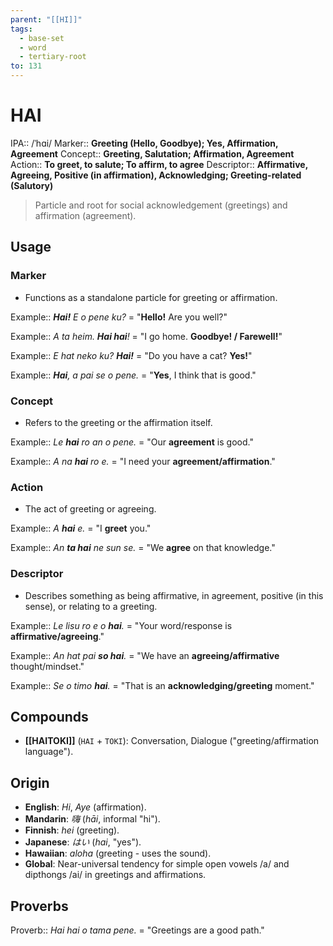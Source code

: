 ```yaml
---
parent: "[[HI]]"
tags:
  - base-set
  - word
  - tertiary-root
to: 131
---
```


# HAI

IPA::				/ˈhɑi/
Marker::		**Greeting (Hello, Goodbye); Yes, Affirmation, Agreement**
Concept::		**Greeting, Salutation; Affirmation, Agreement**
Action::		**To greet, to salute; To affirm, to agree**
Descriptor::	**Affirmative, Agreeing, Positive (in affirmation), Acknowledging; Greeting-related (Salutory)**

> Particle and root for social acknowledgement (greetings) and affirmation (agreement).

## Usage

### Marker
*   Functions as a standalone particle for greeting or affirmation.

Example::   ***Hai!** E o pene ku?* = "**Hello!** Are you well?"

Example::   *A ta heim. **Hai hai**!* = "I go home. **Goodbye! / Farewell!**"

Example::   *E hat neko ku? **Hai!*** = "Do you have a cat? **Yes!**"

Example::   ***Hai**, a pai se o pene.* = "**Yes**, I think that is good."

### Concept
*   Refers to the greeting or the affirmation itself.

Example::   *Le **hai** ro an o pene.* = "Our **agreement** is good."

Example::   *A na **hai** ro e.* = "I need your **agreement/affirmation**."

### Action
*   The act of greeting or agreeing.

Example::   *A **hai** e.* = "I **greet** you." 

Example::   *An **ta hai** ne sun se.* = "We **agree** on that knowledge."

### Descriptor
*   Describes something as being affirmative, in agreement, positive (in this sense), or relating to a greeting.

Example::   *Le lisu ro e o **hai**.* = "Your word/response is **affirmative/agreeing**."

Example::   *An hat pai **so hai**.* = "We have an **agreeing/affirmative** thought/mindset."

Example::   *Se o timo **hai**.* = "That is an **acknowledging/greeting** moment."

## Compounds

-   **[[HAITOKI]]** (`HAI` + `TOKI`): Conversation, Dialogue ("greeting/affirmation language").

## Origin

-   **English**: *Hi*, *Aye* (affirmation).
-   **Mandarin**: *嗨* (_hāi_, informal "hi").
-   **Finnish**: *hei* (greeting).
-   **Japanese**: *はい* (_hai_, "yes").
-   **Hawaiian**: *aloha* (greeting - uses the sound).
-   **Global**: Near-universal tendency for simple open vowels /a/ and dipthongs /ai/ in greetings and affirmations.

## Proverbs

Proverb:: *Hai hai o tama pene.* = "Greetings are a good path."
